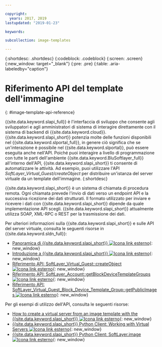 ```yaml
---

copyright:
  years: 2017, 2019
lastupdated: "2019-01-23"

keywords:

subcollection: image-templates

---
```


{:shortdesc: .shortdesc}
{:codeblock: .codeblock}
{:screen: .screen}
{:new_window: target="_blank"}
{:pre: .pre}
{:table: .aria-labeledby="caption"}

# Riferimento API del template dell'immagine
{: #image-template-api-reference}

{{site.data.keyword.slapi_full}} è l'interfaccia di sviluppo che consente agli sviluppatori e agli amministratori di sistema di
interagire direttamente con il sistema di backend di {{site.data.keyword.cloud}}. {{site.data.keyword.slapi_short}} potenzia molte delle funzioni disponibili nel
{{site.data.keyword.slportal_full}}, in genere ciò significa che se un'interazione è possibile nel {{site.data.keyword.slportal}},
può essere eseguita anche nell'API. Poiché puoi interagire a livello di programmazione con tutte le parti dell'ambiente {{site.data.keyword.BluSoftlayer_full}}
all'interno dell'API, {{site.data.keyword.slapi_short}} ti consente di automatizzare le attività. Ad esempio, puoi utilizzare l'API
*SoftLayer_Virtual_Guest/createObject* per distribuire un'istanza del server virtuale da un template dell'immagine.
{:shortdesc}

{{site.data.keyword.slapi_short}} è un sistema di chiamata di procedura remota. Ogni chiamata prevede l'invio di dati verso un endpoint API e la successiva ricezione dei dati
strutturati. Il formato utilizzato per inviare e ricevere i dati con {{site.data.keyword.slapi_short}} dipende da quale
implementazione API scegli. {{site.data.keyword.slapi_short}} attualmente utilizza SOAP, XML-RPC o REST per la trasmissione dei dati.

Per ulteriori informazioni sulla {{site.data.keyword.slapi_short}} e sulle API del server virtuale, consulta le seguenti risorse in
{{site.data.keyword.sldn_full}}:
* [Panoramica di {{site.data.keyword.slapi_short}} ![Icona link esterno](../icons/launch-glyph.svg "Icona link esterno")](https://sldn.softlayer.com/reference/softlayerapi/){: new_window}
* [Introduzione a {{site.data.keyword.slapi_short}} ![Icona link esterno](../icons/launch-glyph.svg "Icona link esterno")](https://sldn.softlayer.com/article/getting-started/){: new_window}
* [Riferimento API: SoftLayer_Virtual_Guest::createObject ![Icona link esterno](../icons/launch-glyph.svg "Icona link esterno")](https://softlayer.github.io/reference/services/SoftLayer_Virtual_Guest/createObject/){: new_window}
* [Riferimento API: SoftLayer_Account::getBlockDeviceTemplateGroups ![Icona link esterno](../icons/launch-glyph.svg "Icona link esterno")](https://sldn.softlayer.com/reference/services/SoftLayer_Account/getBlockDeviceTemplateGroups/){: new_window}
* [Riferimento API: SoftLayer_Virtual_Guest_Block_Device_Template_Group::getPublicImages ![Icona link esterno](../icons/launch-glyph.svg "Icona link esterno")](https://sldn.softlayer.com/reference/services/SoftLayer_Virtual_Guest_Block_Device_Template_Group/getPublicImages/){: new_window}

Per gli esempi di utilizzo dell'API, consulta le seguenti risorse:
* [How to create a virtual server from an image template with the {{site.data.keyword.slapi_short}} ![Icona link esterno](../icons/launch-glyph.svg "Icona link esterno")](https://stackoverflow.com/questions/41138874/how-to-create-virtual-server-using-standard-template-softlayer-using-rest-api){: new_window}
* [{{site.data.keyword.slapi_short}} Python Client: Working with Virtual Servers ![Icona link esterno](../icons/launch-glyph.svg "Icona link esterno")](https://softlayer-api-python-client.readthedocs.io/en/latest/api/managers/vs/){: new_window}
* [{{site.data.keyword.slapi_short}} Python Client: SoftLayer.image ![Icona link esterno](../icons/launch-glyph.svg "Icona link esterno")](https://softlayer-api-python-client.readthedocs.io/en/latest/api/managers/image/){: new_window}
